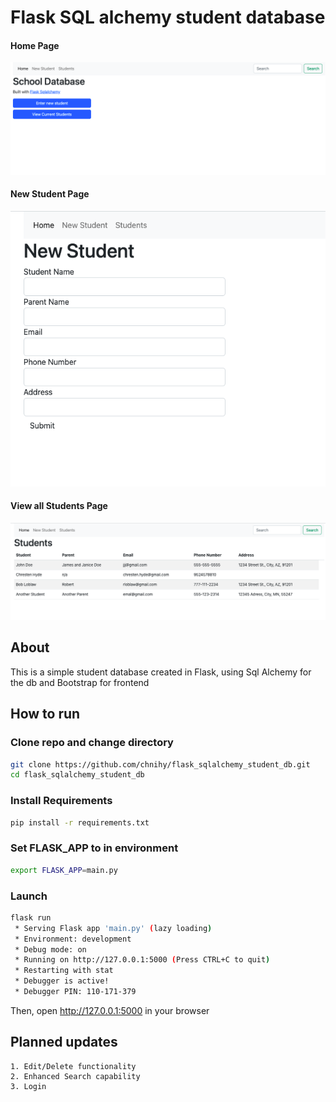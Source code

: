 # Flask SQL alchemy student database
#### Home Page
<img src="/app/static/screenshot_1.png" alt="preview 1">

#### New Student Page
<img src="/app/static/screenshot_2.png" alt="preview 2">

#### View all Students Page
<img src="/app/static/screenshot_3.png" alt="preview 3">

## About 
This is a simple student database created in Flask, using Sql Alchemy for the db and Bootstrap for frontend

## How to run

### Clone repo and change directory
```bash
git clone https://github.com/chnihy/flask_sqlalchemy_student_db.git
cd flask_sqlalchemy_student_db
```

### Install Requirements
```bash
pip install -r requirements.txt
```

### Set FLASK_APP to in environment
```bash
export FLASK_APP=main.py
```

### Launch
```bash
flask run
 * Serving Flask app 'main.py' (lazy loading)
 * Environment: development
 * Debug mode: on
 * Running on http://127.0.0.1:5000 (Press CTRL+C to quit)
 * Restarting with stat
 * Debugger is active!
 * Debugger PIN: 110-171-379
```

Then, open http://127.0.0.1:5000 in your browser

## Planned updates
```
1. Edit/Delete functionality
2. Enhanced Search capability
3. Login
```
